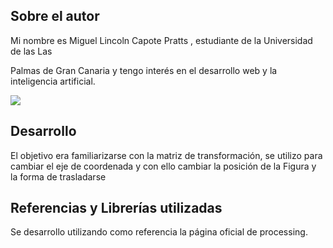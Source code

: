 ## Sobre el autor

Mi nombre es Miguel Lincoln Capote Pratts
, estudiante de la Universidad de las Las

 Palmas de Gran Canaria y tengo interés en el desarrollo web y la inteligencia artificial.

![](peekgif)

## Desarrollo

El objetivo era familiarizarse con la matriz de transformación, se utilizo para cambiar el eje de coordenada y con ello cambiar la posición
de la Figura y la forma de trasladarse


## Referencias y Librerías utilizadas

Se desarrollo
 utilizando como referencia la página oficial de processing.
